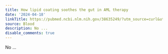 ```yaml
---
title: How lipid coating soothes the gut in AML therapy
date: '2024-04-18'
linkTitle: https://pubmed.ncbi.nlm.nih.gov/38635249/?utm_source=curl&utm_medium=rss&utm_campaign=journals&utm_content=7603509&fc=None&ff=20240418180453&v=2.18.0.post9+e462414
source: Blood
description: No ...
disable_comments: true
---
```

No ...